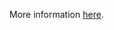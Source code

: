 More information [here](https://docs.prismacloud.io/en/enterprise-edition/policy-reference/aws-policies/aws-general-policies/ensure-aws-replicated-backups-are-encrypted-at-rest-by-key-management-service-kms-using-a-customer-managed-key-cmk).
